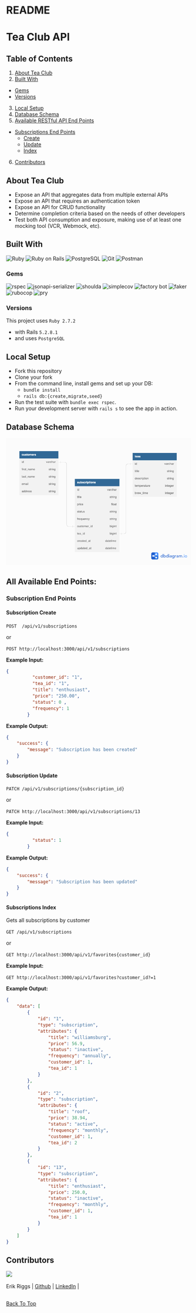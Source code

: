 # README

# Tea Club API

## Table of Contents

1. [About Tea Club](#about-tea-club)
2. [Built With](#built-with)
- [Gems](#gems)
- [Versions](#versions)
3. [Local Setup](#local-setup)
4. [Database Schema](#database-schema)
5. [Available RESTful API End Points](#all-available-end-points)
- [Subscriptions End Points](#subscriptions-end-points)
    - [Create](#favorites-create)
    - [Update](#favorites-update)
    - [Index](#favorites-index)
6. [Contributors](#contributors)

## About Tea Club

- Expose an API that aggregates data from multiple external APIs
- Expose an API that requires an authentication token
- Expose an API for CRUD functionality
- Determine completion criteria based on the needs of other developers
- Test both API consumption and exposure, making use of at least one mocking tool (VCR, Webmock, etc).

## Built With

![Ruby](https://img.shields.io/badge/Ruby-CC342D?style=for-the-badge&logo=ruby&logoColor=white)
![Ruby on Rails](https://img.shields.io/badge/Ruby_on_Rails-CC0000?style=for-the-badge&logo=ruby-on-rails&logoColor=white)
![PostgreSQL](https://img.shields.io/badge/PostgreSQL-316192?style=for-the-badge&logo=postgresql&logoColor=white)
![Git](https://img.shields.io/badge/GIT-E44C30?style=for-the-badge&logo=git&logoColor=white)
![Postman](https://img.shields.io/badge/Postman-FF6C37?style=for-the-badge&logo=Postman&logoColor=white)

### Gems

![rspec](https://img.shields.io/gem/v/rspec-rails?label=rspec&style=flat-square)
![jsonapi-serializer](https://img.shields.io/badge/jsonapi--serializer-v%202.2.0-green)
![shoulda](https://img.shields.io/gem/v/shoulda-matchers?label=shoulda-matchers&style=flat-square)
![simplecov](https://img.shields.io/gem/v/simplecov?label=simplecov&style=flat-square)
![factory bot](https://img.shields.io/gem/v/factory_bot_rails?color=blue&label=factory_bot_rails)
![faker](https://img.shields.io/gem/v/faker?color=blue&label=faker)
![rubocop](https://img.shields.io/gem/v/rubocop?color=blue&label=rubocop)
![pry](https://img.shields.io/gem/v/pry?color=blue&label=pry)

### Versions

This project uses `Ruby 2.7.2`

- with Rails `5.2.8.1`
- and uses `PostgreSQL`

## Local Setup

* Fork this repository
* Clone your fork
* From the command line, install gems and set up your DB:
    * `bundle install`
    * `rails db:{create,migrate,seed}`
* Run the test suite with `bundle exec rspec`.
* Run your development server with `rails s` to see the app in action.

## Database Schema

![image](app/assets/Tea_club_schema.png)


## All Available End Points:

### Subscription End Points

#### Subscription Create



`POST  /api/v1/subscriptions`

or

`POST http://localhost:3000/api/v1/subscriptions`



<b>Example Input:</b>

```json
{
          "customer_id": "1",
          "tea_id": "1",
          "title": "enthusiast",
          "price": "250.00",
          "status": 0 ,
          "frequency": 1
        }
```
<b>Example Output:</b>
```json
{
    "success": {
        "message": "Subscription has been created"
    }
}
```

#### Subscription Update


`PATCH /api/v1/subscriptions/{subscription_id}`

or

`PATCH http://localhost:3000/api/v1/subscriptions/13`

<b>Example Input:</b>
```json
{
          "status": 1
        }
```


<b>Example Output:</b>
```json
{
    "success": {
        "message": "Subscription has been updated"
    }
}
```
#### Subscriptions Index

Gets all subscriptions by customer

`GET /api/v1/subscriptions`

or

`GET http://localhost:3000/api/v1/favorites{customer_id}`

<b>Example Input:</b>

`GET http://localhost:3000/api/v1/favorites?customer_id?=1`

<b>Example Output:</b>
```json
{
    "data": [
        {
            "id": "1",
            "type": "subscription",
            "attributes": {
                "title": "williamsburg",
                "price": 56.9,
                "status": "inactive",
                "frequency": "annually",
                "customer_id": 1,
                "tea_id": 1
            }
        },
        {
            "id": "2",
            "type": "subscription",
            "attributes": {
                "title": "roof",
                "price": 38.94,
                "status": "active",
                "frequency": "monthly",
                "customer_id": 1,
                "tea_id": 2
            }
        },
        {
            "id": "13",
            "type": "subscription",
            "attributes": {
                "title": "enthusiast",
                "price": 250.0,
                "status": "inactive",
                "frequency": "monthly",
                "customer_id": 1,
                "tea_id": 1
            }
        }
    ]
}
```
##


## Contributors


<img src="https://avatars.githubusercontent.com/u/106836658?s=120&v=4" />

Erik Riggs | [Github](https://github.com/eriggs0207) | [LinkedIn](https://www.linkedin.com/in/erik-riggs/) |

##

[Back To Top](#back-end-repository-for-lunch-and-learn)
